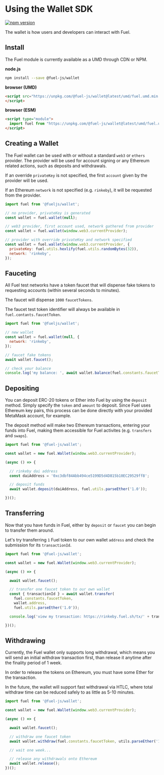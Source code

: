 Using the Wallet SDK
===

[![npm version](https://badge.fury.io/js/%40fuel-js%2Fwallet.svg)](https://badge.fury.io/js/%40fuel-js%2Fwallet)

The wallet is how users and developers can interact with Fuel.

Install
---

The Fuel module is currently available as a UMD through CDN or NPM.

**node.js**

```bash
npm install --save @fuel-js/wallet
```

**browser (UMD)**

```html
<script src="https://unpkg.com/@fuel-js/wallet@latest/umd/fuel.umd.min.js" type="text/javascript">
</script>
```

**browser (ESM)**

```html
<script type="module">
  import fuel from "https://unpkg.com/@fuel-js/wallet@latest/umd/fuel.umd.min.js";
</script>
```

Creating a Wallet
---
The Fuel wallet can be used with or without a standard `web3` or `ethers` provider. The provider will be used for account signing or any Ethereum related actions, such as deposits and withdrawals.

If an override `privateKey` is not specified, the first `account` given by the provider will be used.

If an Ethereum `network` is not specified (e.g. `rinkeby`), it will be requested from the provider.

```js
import fuel from '@fueljs/wallet';

// no provider, privateKey is generated
const wallet = fuel.wallet(null);

// web3 provider, first account used, network gathered from provider
const wallet = fuel.wallet(window.web3.currentProvider);

// provider with override privateKey and network specified
const wallet = fuel.wallet(window.web3.currentProvider, {
  privateKey: fuel.utils.hexlify(fuel.utils.randomBytes(32)),
  network: 'rinkeby',
});
```

Fauceting
---

All Fuel test networks have a token faucet that will dispense fake tokens to requesting accounts (within several seconds to minutes).

The faucet will dispense `1000` `faucetTokens`.

The faucet test token identifier will always be available in `fuel.contants.faucetToken`.

```js
import fuel from '@fueljs/wallet';

// new wallet
const wallet = fuel.wallet(null, {
  network: 'rinkeby',
});

// faucet fake tokens
await wallet.faucet();

// check your balance
console.log('my balance: ', await wallet.balance(fuel.constants.faucetToken));
```


Depositing
---

You can deposit ERC-20 tokens or Ether into Fuel by using the `deposit` method. Simply specify the `token` and `amount` to deposit. Since Fuel uses Ethereum key pairs, this process can be done directly with your provided MetaMask account, for example.

The deposit method will make two Ethereum transactions, entering your funds into Fuel, making them accessible for Fuel activites (e.g. `transfers` and `swaps`).

```js
import fuel from '@fuel-js/wallet';

const wallet = new fuel.Wallet(window.web3.currentProvider);

(async () => {

  // rinkeby dai address
  const daiAddress = '0xc3dbf84Abb494ce5199D5d4D815b10EC29529ff8';

  // deposit funds
  await wallet.deposit(daiAddress, fuel.utils.parseEther('1.0'));

})();
```

Transferring
---

Now that you have funds in Fuel, either by `deposit` or `faucet` you can begin to transfer them around.

Let's try transferring `1` Fuel token to our own wallet `address` and check the submission for its `transactionId`.

```js
import fuel from '@fuel-js/wallet';

const wallet = new fuel.Wallet(window.web3.currentProvider);

(async () => {

  await wallet.faucet();

  // transfer one faucet token to our own wallet
  const { transactionId } = await wallet.transfer(
    fuel.constants.faucetToken,
    wallet.address,
    fuel.utils.parseEther('1.0'));

  console.log('view my transaction: https://rinkeby.fuel.sh/tx/' + transactionId);

})();
```

Withdrawing
---

Currently, the Fuel wallet only supports long withdrawal, which means you will send an initial withdraw transaction first, than release it anytime after the finality period of 1 week.

In order to release the tokens on Ethereum, you must have some Ether for the transaction.

In the future, the wallet will support fast withdrawal via HTLC, where total withdraw time can be reduced safely to as little as 5-10 minutes.

```js
import fuel from '@fuel-js/wallet';

const wallet = new fuel.Wallet(window.web3.currentProvider);

(async () => {

  await wallet.faucet();

  // withdraw one faucet token
  await wallet.withdraw(fuel.constants.faucetToken, utils.parseEther('1.0'));

  // wait one week...

  // release any withdrawals onto Ethereum
  await wallet.release();
})();
```
